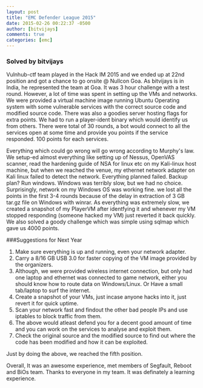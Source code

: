 ```yaml
---
layout: post
title: "EMC Defender League 2015"
date: 2015-02-26 00:22:37 -0500
author: [bitvijays]
comments: true
categories: [emc]
---
```


### Solved by bitvijays

Vulnhub-ctf team played in the Hack IM 2015 and we ended up at 22nd position and got a chance to go onsite @ Nullcon Goa. As bitvijays is in India, he represented the team at Goa. It was 3 hour challenge with a test round. However, a lot of time was spent in setting up the VMs and networks. We were provided a virtual machine image running Ubuntu Operating system with some vulnerable services with the correct source code and modified source code. There was also a goodies server hosting flags for extra points. We had to run a player-ident binary which would identify us from others. There were total of 30 rounds, a bot would connect to all the services open at some time and provide you points if the service responded. 100 points for each services.

Everything which could go wrong will go wrong according to Murphy's law. We setup-ed almost everything like setting up of Nessus, OpenVAS scanner, read the hardening guide of NSA for linux etc on my Kali-linux host machine, but when we reached the venue, my ethernet network adapter on Kali linux failed to detect the network. Everything planned failed. Backup plan? Run windows. Windows was terribly slow, but we had no choice. Surprisingly, network on my Windows OS was working fine. we lost all the points in the first 3-4 rounds because of the delay in extraction of 3 GB tar.gz file on Windows with winrar. As everything was extremely slow, we created a snapshot of my PlayerVM after identfying it and whenever my VM stopped responding (someone hacked my VM) just reverted it back quickly. We also solved a goody challenge which was simple using sqlmap which gave us 4000 points.

###Suggestions for Next Year
1. Make sure everything is up and running, even your network adapter.
2. Carry a 8/16 GB USB 3.0 for faster copying of the VM image provided by the organizers.
3. Although, we were provided wireless internet connection, but only had one laptop and ethernet was connected to game network, either you should know how to route data on Windows/Linux. Or Have a small tab/laptop to surf the internet.
4. Create a snapshot of your VMs, just incase anyone hacks into it, just revert it for quick uptime.
5. Scan your network fast and findout the other bad people IPs and use iptables to block traffic from them.
6. The above would atleast defend you for a decent good amount of time and you can work on the services to analyse and exploit them.
7. Check the original source and the modified source to find out where the code has been modified and how it can be exploited.

Just by doing the above, we reached the fifth position.

Overall, It was an awesome experience, met members of Segfault, Reboot and BiOs team. Thanks to everyone in my team. It was definately a learning experience.

